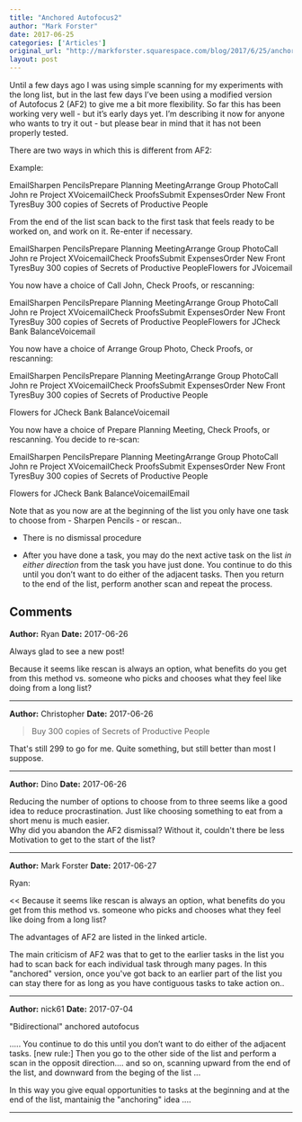```yaml
---
title: "Anchored Autofocus2"
author: "Mark Forster"
date: 2017-06-25
categories: ['Articles']
original_url: "http://markforster.squarespace.com/blog/2017/6/25/anchored-autofocus2.html"
layout: post
---
```


Until a few days ago I was using simple scanning for my experiments with the long list, but in the last few days I’ve been using a modified version of Autofocus 2 (AF2) to give me a bit more flexibility. So far this has been working very well - but it’s early days yet. I’m describing it now for anyone who wants to try it out - but please bear in mind that it has not been properly tested.

There are two ways in which this is different from AF2:

Example:

EmailSharpen PencilsPrepare Planning MeetingArrange Group PhotoCall John re Project XVoicemailCheck ProofsSubmit ExpensesOrder New Front TyresBuy 300 copies of Secrets of Productive People

From the end of the list scan back to the first task that feels ready to be worked on, and work on it. Re-enter if necessary.

EmailSharpen PencilsPrepare Planning MeetingArrange Group PhotoCall John re Project XVoicemailCheck ProofsSubmit ExpensesOrder New Front TyresBuy 300 copies of Secrets of Productive PeopleFlowers for JVoicemail

You now have a choice of Call John, Check Proofs, or rescanning:

EmailSharpen PencilsPrepare Planning MeetingArrange Group PhotoCall John re Project XVoicemailCheck ProofsSubmit ExpensesOrder New Front TyresBuy 300 copies of Secrets of Productive PeopleFlowers for JCheck Bank BalanceVoicemail

You now have a choice of Arrange Group Photo, Check Proofs, or rescanning:

EmailSharpen PencilsPrepare Planning MeetingArrange Group PhotoCall John re Project XVoicemailCheck ProofsSubmit ExpensesOrder New Front TyresBuy 300 copies of Secrets of Productive People

Flowers for JCheck Bank BalanceVoicemail

You now have a choice of Prepare Planning Meeting, Check Proofs, or rescanning. You decide to re-scan:

EmailSharpen PencilsPrepare Planning MeetingArrange Group PhotoCall John re Project XVoicemailCheck ProofsSubmit ExpensesOrder New Front TyresBuy 300 copies of Secrets of Productive People

Flowers for JCheck Bank BalanceVoicemailEmail

Note that as you now are at the beginning of the list you only have one task to choose from - Sharpen Pencils - or rescan..

- There is no dismissal procedure

- After you have done a task, you may do the next active task on the list *in either direction* from the task you have just done. You continue to do this until you don’t want to do either of the adjacent tasks. Then you return to the end of the list, perform another scan and repeat the process.

## Comments

**Author:** Ryan
**Date:** 2017-06-26

Always glad to see a new post!  
  
Because it seems like rescan is always an option, what benefits do you get from this method vs. someone who picks and chooses what they feel like doing from a long list?

---

**Author:** Christopher
**Date:** 2017-06-26

> Buy 300 copies of Secrets of Productive People  
  
That's still 299 to go for me. Quite something, but still better than most I suppose.

---

**Author:** Dino
**Date:** 2017-06-26

Reducing the number of options to choose from to three seems like a good idea to reduce procrastination. Just like choosing something to eat from a short menu is much easier.  
Why did you abandon the AF2 dismissal? Without it, couldn't there be less Motivation to get to the start of the list?

---

**Author:** Mark Forster
**Date:** 2017-06-27

Ryan:  
  
<< Because it seems like rescan is always an option, what benefits do you get from this method vs. someone who picks and chooses what they feel like doing from a long list?   
  
The advantages of AF2 are listed in the linked article.  
  
The main criticism of AF2 was that to get to the earlier tasks in the list you had to scan back for each individual task through many pages. In this "anchored" version, once you've got back to an earlier part of the list you can stay there for as long as you have contiguous tasks to take action on..

---

**Author:** nick61
**Date:** 2017-07-04

"Bidirectional" anchored autofocus  
  
  
..... You continue to do this until you don’t want to do either of the adjacent tasks. [new rule:] Then you go to the other side of the list and perform a scan in the opposit direction.... and so on, scanning upward from the end of the list, and downward from the beging of the list ...  
  
In this way you give equal opportunities to tasks at the beginning and at the end of the list, mantainig the "anchoring" idea ....

---
